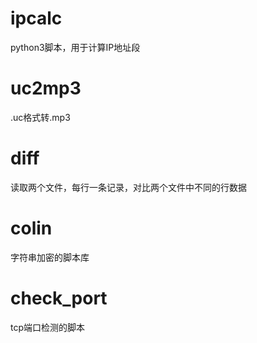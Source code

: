 # ipcalc
python3脚本，用于计算IP地址段

# uc2mp3
.uc格式转.mp3                                           

# diff
读取两个文件，每行一条记录，对比两个文件中不同的行数据

# colin
字符串加密的脚本库

# check_port
tcp端口检测的脚本

